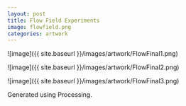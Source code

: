 ```yaml
---
layout: post
title: Flow Field Experiments
image: flowfield.png
categories: artwork
---
```


![image]({{ site.baseurl }}/images/artwork/FlowFinal1.png)

![image]({{ site.baseurl }}/images/artwork/FlowFinal2.png)

![image]({{ site.baseurl }}/images/artwork/FlowFinal3.png)

Generated using Processing.